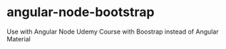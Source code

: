 # angular-node-bootstrap
Use with Angular Node Udemy Course with Boostrap instead of Angular Material
